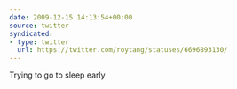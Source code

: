 ```yaml
---
date: 2009-12-15 14:13:54+00:00
source: twitter
syndicated:
- type: twitter
  url: https://twitter.com/roytang/statuses/6696893130/
---
```


Trying to go to sleep early